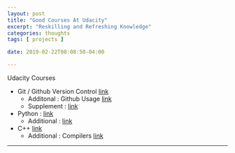 ```yaml
---
layout: post
title: "Good Courses At Udacity"
excerpt: "Reskilling and Refreshing Knowledge"
categories: thoughts
tags: [ projects ]

date: 2019-02-22T08:08:50-04:00

---
```


Udacity Courses
* Git / Github Version Control [link](https://classroom.udacity.com/courses/ud123)
  * Additonal : Github Usage [link](https://eu.udacity.com/course/optimize-your-github--ud247)
  * Supplement : [link](https://eu.udacity.com/course/how-to-use-git-and-github--ud775)
* Python : [link](https://eu.udacity.com/course/programming-foundations-with-python--ud036)
  * Additional : [link](https://eu.udacity.com/course/intro-to-computer-science--cs101)
* C++ [link](https://eu.udacity.com/course/c-for-programmers--ud210)
  * Additional : Compilers [link](https://eu.udacity.com/course/compilers-theory-and-practice--ud168)
-----
